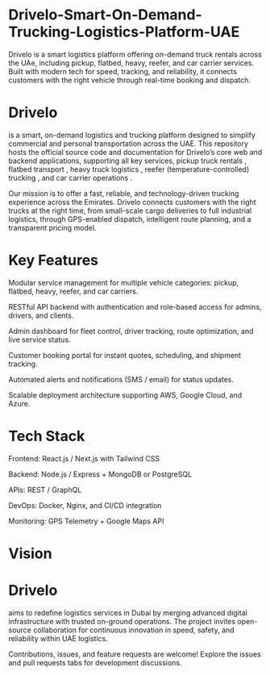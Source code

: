 # Drivelo-Smart-On-Demand-Trucking-Logistics-Platform-UAE
Drivelo is a smart logistics platform offering on-demand truck rentals across the UAe, including pickup, flatbed, heavy, reefer, and car carrier services. Built with modern tech for speed, tracking, and reliability, it connects customers with the right vehicle through real-time booking and dispatch.

# Drivelo
 is a smart, on-demand logistics and trucking platform designed to simplify commercial and personal transportation across the UAE. This repository hosts the official source code and documentation for Drivelo’s core web and backend applications, supporting all key services, pickup truck rentals
, flatbed transport
, heavy truck logistics
, reefer (temperature-controlled) trucking
, and car carrier operations
.

Our mission is to offer a fast, reliable, and technology-driven trucking experience across the Emirates. Drivelo connects customers with the right trucks at the right time, from small-scale cargo deliveries to full industrial logistics, through GPS-enabled dispatch, intelligent route planning, and a transparent pricing model.

# Key Features

Modular service management for multiple vehicle categories: pickup, flatbed, heavy, reefer, and car carriers.

RESTful API backend with authentication and role-based access for admins, drivers, and clients.

Admin dashboard for fleet control, driver tracking, route optimization, and live service status.

Customer booking portal for instant quotes, scheduling, and shipment tracking.

Automated alerts and notifications (SMS / email) for status updates.

Scalable deployment architecture supporting AWS, Google Cloud, and Azure.

# Tech Stack

Frontend: React.js / Next.js with Tailwind CSS

Backend: Node.js / Express + MongoDB or PostgreSQL

APIs: REST / GraphQL

DevOps: Docker, Nginx, and CI/CD integration

Monitoring: GPS Telemetry + Google Maps API

# Vision

# Drivelo
aims to redefine logistics services in Dubai by merging advanced digital infrastructure with trusted on-ground operations. The project invites open-source collaboration for continuous innovation in speed, safety, and reliability within UAE logistics.

Contributions, issues, and feature requests are welcome! Explore the issues and pull requests tabs for development discussions.
